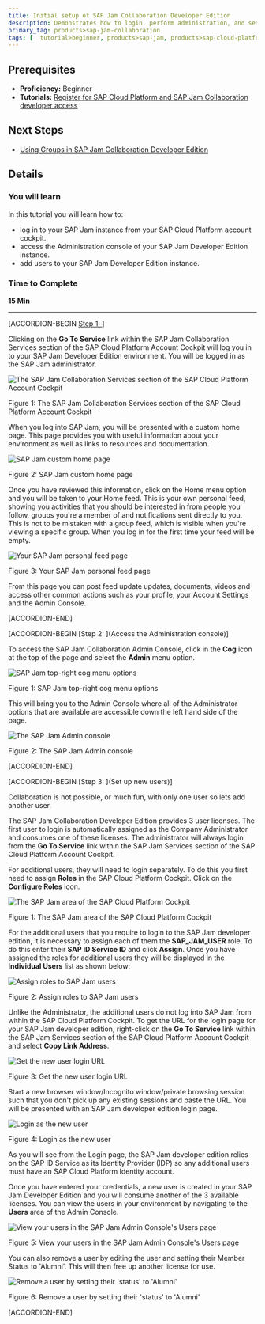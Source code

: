 ```yaml
---
title: Initial setup of SAP Jam Collaboration Developer Edition
description: Demonstrates how to login, perform administration, and setup new users in SAP Jam Collaboration Developer Edition.
primary_tag: products>sap-jam-collaboration
tags: [  tutorial>beginner, products>sap-jam, products>sap-cloud-platform, topic>cloud ]
---
```


## Prerequisites  
 - **Proficiency:** Beginner
 - **Tutorials:** [Register for SAP Cloud Platform and SAP Jam Collaboration developer access](https://developers.sap.com/tutorials/jam-cloud-setup.html)

## Next Steps
- [Using Groups in SAP Jam Collaboration Developer Edition](https://developers.sap.com/tutorials/jam-cloud-group-users-poll-ideas.html)

## Details
### You will learn  
In this tutorial you will learn how to:
- log in to your SAP Jam instance from your SAP Cloud Platform account cockpit.
- access the Administration console of your SAP Jam Developer Edition instance.
- add users to your SAP Jam Developer Edition instance.

### Time to Complete
**15 Min**

---

[ACCORDION-BEGIN [Step 1: ](Login)]

Clicking on the **Go To Service** link within the SAP Jam Collaboration Services section of the SAP Cloud Platform Account Cockpit will log you in to your SAP Jam Developer Edition environment. You will be logged in as the SAP Jam administrator.



![The SAP Jam Collaboration Services section of the SAP Cloud Platform Account Cockpit](loio5f4698a0e1094524bf43b1cd060f01d9_HiRes.png)



Figure 1: The SAP Jam Collaboration Services section of the SAP Cloud Platform Account Cockpit

When you log into SAP Jam, you will be presented with a custom home page. This page provides you with useful information about your environment as well as links to resources and documentation.



![SAP Jam custom home page](loio09ef9a0c8a084b06872ade590855d334_HiRes.png)



Figure 2: SAP Jam custom home page

Once you have reviewed this information, click on the Home menu option and you will be taken to your Home feed. This is your own personal feed, showing you activities that you should be interested in from people you follow, groups you're a member of and notifications sent directly to you. This is not to be mistaken with a group feed, which is visible when you're viewing a specific group. When you log in for the first time your feed will be empty.



![Your SAP Jam personal feed
page](loioa4acf71ede0f4913a397beaa76e62c64_HiRes.png)



Figure 3: Your SAP Jam personal feed page

From this page you can post feed update updates, documents, videos and access other common actions such as your profile, your Account Settings and the Admin Console.


[ACCORDION-END]

[ACCORDION-BEGIN [Step 2: ](Access the Administration console)]

To access the SAP Jam Collaboration Admin Console, click in the **Cog** icon at the top of the page and select the **Admin** menu option.



![SAP Jam top-right cog menu options](loio989df3604efd44b4b05846fcb7218113_HiRes.png)



Figure 1: SAP Jam top-right cog menu options

This will bring you to the Admin Console where all of the Administrator options that are available are accessible down the left hand side of the page.



![The SAP Jam Admin console](loio5f66c7af51954747b5850eaac23ae6c9_HiRes.png)



Figure 2: The SAP Jam Admin console


[ACCORDION-END]


[ACCORDION-BEGIN [Step 3: ](Set up new users)]

Collaboration is not possible, or much fun, with only one user so lets add another user.

The SAP Jam Collaboration Developer Edition provides 3 user licenses. The first user to login is automatically assigned as the Company Administrator and consumes one of these licenses. The administrator will always login from the **Go To Service** link within the SAP Jam Services section of the SAP Cloud Platform Account Cockpit.

For additional users, they will need to login separately. To do this you first need to assign **Roles** in the SAP Cloud Platform Cockpit. Click on the **Configure Roles** icon.



![The SAP Jam area of the SAP Cloud Platform Cockpit](loioe3a9c2938e364044922997fe7523bc08_HiRes.png)



Figure 1: The SAP Jam area of the SAP Cloud Platform Cockpit

For the additional users that you require to login to the SAP Jam developer edition, it is necessary to assign each of them the **SAP\_JAM\_USER** role. To do this enter their **SAP ID Service ID** and click **Assign**. Once you have assigned the roles for additional users they will be displayed in the **Individual Users** list as shown below:



![Assign roles to SAP Jam users](loio12d655d4a34b4a1a890b0d6e02eff6d4_HiRes.png)



Figure 2: Assign roles to SAP Jam users

Unlike the Administrator, the additional users do not log into SAP Jam from within the SAP Cloud Platform Cockpit. To get the URL for the login page for your SAP Jam developer edition, right-click on the **Go To Service** link within the SAP Jam Services section of the SAP Cloud Platform Account Cockpit and select **Copy Link Address**.



![Get the new user login URL](loio51a039a98d0e418e8bf1ea2da69de001_HiRes.png)



Figure 3: Get the new user login URL

Start a new browser window/Incognito window/private browsing session such that you don't pick up any existing sessions and paste the URL. You will be presented with an SAP Jam developer edition login page.



![Login as the new user](loio353756fbfdac4a0b8110e8d01ac903a6_HiRes.png)



Figure 4: Login as the new user

As you will see from the Login page, the SAP Jam developer edition relies on the SAP ID Service as its Identity Provider (IDP) so any additional users must have an SAP Cloud Platform Identity account.

Once you have entered your credentials, a new user is created in your SAP Jam Developer Edition and you will consume another of the 3 available licenses. You can view the users in your environment by navigating to the **Users** area of the Admin Console.



![View your users in the SAP Jam Admin Console's Users page](loioeed012143f894667aaa07660e0678c7c_HiRes.png)



Figure 5: View your users in the SAP Jam Admin Console's Users page

You can also remove a user by editing the user and setting their Member Status to 'Alumni'. This will then free up another license for use.



![Remove a user by setting their 'status' to 'Alumni'](loio7bda9e51b22b4f0abf5bcae7d1d2cb6e_HiRes.png)



Figure 6: Remove a user by setting their 'status' to 'Alumni'


[ACCORDION-END]

